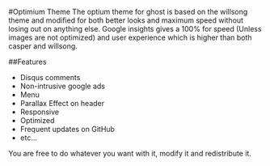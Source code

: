 #Optimium Theme
The optium theme for ghost is based on the willsong theme and modified for both better looks and maximum speed without losing out on anything else. Google insights gives a 100% for speed (Unless images are not optimized) and user experience which is higher than both casper and willsong.

##Features

 - Disqus comments
 - Non-intrusive google ads
 - Menu
 - Parallax Effect on header
 - Responsive
 - Optimized
 - Frequent updates on GitHub
 - etc...


You are free to do whatever you want with it, modify it and redistribute it.